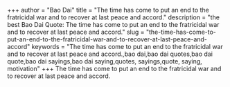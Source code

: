 +++
author = "Bao Dai"
title = "The time has come to put an end to the fratricidal war and to recover at last peace and accord."
description = "the best Bao Dai Quote: The time has come to put an end to the fratricidal war and to recover at last peace and accord."
slug = "the-time-has-come-to-put-an-end-to-the-fratricidal-war-and-to-recover-at-last-peace-and-accord"
keywords = "The time has come to put an end to the fratricidal war and to recover at last peace and accord.,bao dai,bao dai quotes,bao dai quote,bao dai sayings,bao dai saying,quotes, sayings,quote, saying, motivation"
+++
The time has come to put an end to the fratricidal war and to recover at last peace and accord.

